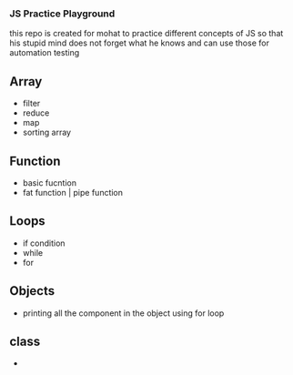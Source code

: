 ### JS Practice Playground
this repo is created for mohat to practice different concepts of JS so that his stupid mind does not forget what he knows and can use those for automation testing

## Array
- filter
- reduce
- map
- sorting array

## Function
- basic fucntion
- fat function | pipe function

## Loops
- if condition
- while
- for

## Objects
- printing all the component in the object using for loop

## class
- 

